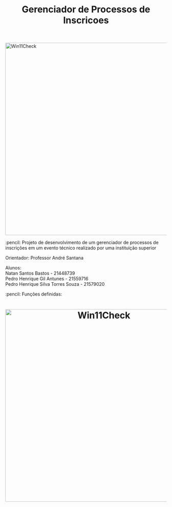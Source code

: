 <h1 align="center">  Gerenciador de Processos de Inscricoes </h1> 
  <br><br>
  <img src ="https://portal.anhembi.br/wp-content/themes/anhembi/library/images/logo-anhembi-50.png" alt="Win11Check" width="600">
  <br>
</h1>

<p> :pencil:  Projeto de desenvolvimento de um gerenciador de processos de inscrições em um evento técnico realizado por uma instituição superior</p>

Orientador: Professor André Santana

Alunos:<br>
Natan Santos Bastos - 21448739 <br>
Pedro Henrique Gil Antunes - 21559716 <br>
Pedro Henrique Silva Torres Souza - 21579020 <br>

<p> :pencil:  Funções definidas:

<h1 align="center">
<img src = "https://i.imgur.com/AeErJrf.png" alt="Win11Check" width="600">
<br>
</h1>
